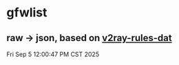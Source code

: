 # gfwlist
## raw -> json, based on [v2ray-rules-dat](https://github.com/Loyalsoldier/v2ray-rules-dat)
Fri Sep  5 12:00:47 PM CST 2025

